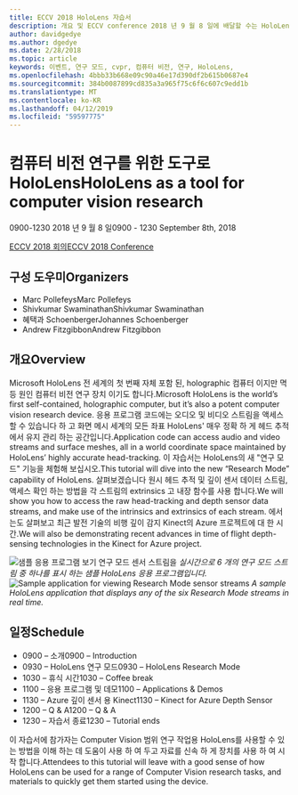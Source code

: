 ```yaml
---
title: ECCV 2018 HoloLens 자습서
description: 개요 및 ECCV conference 2018 년 9 월 8 일에 배달할 수는 HoloLens 연구 모드 세션의 일정입니다.
author: davidgedye
ms.author: dgedye
ms.date: 2/28/2018
ms.topic: article
keywords: 이벤트, 연구 모드, cvpr, 컴퓨터 비전, 연구, HoloLens,
ms.openlocfilehash: 4bbb33b668e09c90a46e17d390df2b615b0687e4
ms.sourcegitcommit: 384b0087899cd835a3a965f75c6f6c607c9edd1b
ms.translationtype: MT
ms.contentlocale: ko-KR
ms.lasthandoff: 04/12/2019
ms.locfileid: "59597775"
---
```

# <a name="hololens-as-a-tool-for-computer-vision-research"></a><span data-ttu-id="f846f-104">컴퓨터 비전 연구를 위한 도구로 HoloLens</span><span class="sxs-lookup"><span data-stu-id="f846f-104">HoloLens as a tool for computer vision research</span></span>
<span data-ttu-id="f846f-105">0900-1230 2018 년 9 월 8 일</span><span class="sxs-lookup"><span data-stu-id="f846f-105">0900 - 1230 September 8th, 2018</span></span>

[<span data-ttu-id="f846f-106">ECCV 2018 회의</span><span class="sxs-lookup"><span data-stu-id="f846f-106">ECCV 2018 Conference</span></span>](https://eccv2018.org)

## <a name="organizers"></a><span data-ttu-id="f846f-107">구성 도우미</span><span class="sxs-lookup"><span data-stu-id="f846f-107">Organizers</span></span>
* <span data-ttu-id="f846f-108">Marc Pollefeys</span><span class="sxs-lookup"><span data-stu-id="f846f-108">Marc Pollefeys</span></span>
* <span data-ttu-id="f846f-109">Shivkumar Swaminathan</span><span class="sxs-lookup"><span data-stu-id="f846f-109">Shivkumar Swaminathan</span></span>
* <span data-ttu-id="f846f-110">혜택과 Schoenberger</span><span class="sxs-lookup"><span data-stu-id="f846f-110">Johannes Schoenberger</span></span>
* <span data-ttu-id="f846f-111">Andrew Fitzgibbon</span><span class="sxs-lookup"><span data-stu-id="f846f-111">Andrew Fitzgibbon</span></span>

## <a name="overview"></a><span data-ttu-id="f846f-112">개요</span><span class="sxs-lookup"><span data-stu-id="f846f-112">Overview</span></span>
<span data-ttu-id="f846f-113">Microsoft HoloLens 전 세계의 첫 번째 자체 포함 된, holographic 컴퓨터 이지만 멱 등 원인 컴퓨터 비전 연구 장치 이기도 합니다.</span><span class="sxs-lookup"><span data-stu-id="f846f-113">Microsoft HoloLens is the world’s first self-contained, holographic computer, but it’s also a potent computer vision research device.</span></span>
<span data-ttu-id="f846f-114">응용 프로그램 코드에는 오디오 및 비디오 스트림을 액세스할 수 있습니다 하 고 화면 메시 세계의 모든 좌표 HoloLens' 매우 정확 하 게 헤드 추적에서 유지 관리 하는 공간입니다.</span><span class="sxs-lookup"><span data-stu-id="f846f-114">Application code can access audio and video streams and surface meshes, all in a world coordinate space maintained by HoloLens’ highly accurate head-tracking.</span></span> <span data-ttu-id="f846f-115">이 자습서는 HoloLens의 새 "연구 모드" 기능을 체험해 보십시오.</span><span class="sxs-lookup"><span data-stu-id="f846f-115">This tutorial will dive into the new “Research Mode” capability of HoloLens.</span></span>
<span data-ttu-id="f846f-116">살펴보겠습니다 원시 헤드 추적 및 깊이 센서 데이터 스트림, 액세스 확인 하는 방법을 각 스트림의 extrinsics 고 내장 함수를 사용 합니다.</span><span class="sxs-lookup"><span data-stu-id="f846f-116">We will show you how to access the raw head-tracking and depth sensor data streams, and make use of the intrinsics and extrinsics of each stream.</span></span>  <span data-ttu-id="f846f-117">에서는도 살펴보고 최근 발전 기술의 비행 깊이 감지 Kinect의 Azure 프로젝트에 대 한 시간.</span><span class="sxs-lookup"><span data-stu-id="f846f-117">We will also be demonstrating recent advances in time of flight depth-sensing technologies in the Kinect for Azure project.</span></span>

<span data-ttu-id="f846f-118">![샘플 응용 프로그램 보기 연구 모드 센서 스트림을](images/sensor-stream-viewer.jpg)
*실시간으로 6 개의 연구 모드 스트림 중 하나를 표시 하는 샘플 HoloLens 응용 프로그램입니다.*</span><span class="sxs-lookup"><span data-stu-id="f846f-118">![Sample application for viewing Research Mode sensor streams](images/sensor-stream-viewer.jpg)
*A sample HoloLens application that displays any of the six Research Mode streams in real time.*</span></span>

## <a name="schedule"></a><span data-ttu-id="f846f-119">일정</span><span class="sxs-lookup"><span data-stu-id="f846f-119">Schedule</span></span>
* <span data-ttu-id="f846f-120">0900 – 소개</span><span class="sxs-lookup"><span data-stu-id="f846f-120">0900 – Introduction</span></span>
* <span data-ttu-id="f846f-121">0930 – HoloLens 연구 모드</span><span class="sxs-lookup"><span data-stu-id="f846f-121">0930 – HoloLens Research Mode</span></span>
* <span data-ttu-id="f846f-122">1030 – 휴식 시간</span><span class="sxs-lookup"><span data-stu-id="f846f-122">1030 – Coffee break</span></span>
* <span data-ttu-id="f846f-123">1100 – 응용 프로그램 및 데모</span><span class="sxs-lookup"><span data-stu-id="f846f-123">1100 – Applications & Demos</span></span>
* <span data-ttu-id="f846f-124">1130 – Azure 깊이 센서 용 Kinect</span><span class="sxs-lookup"><span data-stu-id="f846f-124">1130 – Kinect for Azure Depth Sensor</span></span>
* <span data-ttu-id="f846f-125">1200 – Q & A</span><span class="sxs-lookup"><span data-stu-id="f846f-125">1200 – Q & A</span></span>
* <span data-ttu-id="f846f-126">1230 – 자습서 종료</span><span class="sxs-lookup"><span data-stu-id="f846f-126">1230 – Tutorial ends</span></span>

<span data-ttu-id="f846f-127">이 자습서에 참가자는 Computer Vision 범위 연구 작업용 HoloLens를 사용할 수 있는 방법을 이해 하는 데 도움이 사용 하 여 두고 자료를 신속 하 게 장치를 사용 하 여 시작 합니다.</span><span class="sxs-lookup"><span data-stu-id="f846f-127">Attendees to this tutorial will leave with a good sense of how HoloLens can be used for a range of Computer Vision research tasks, and materials to quickly get them started using the device.</span></span>

